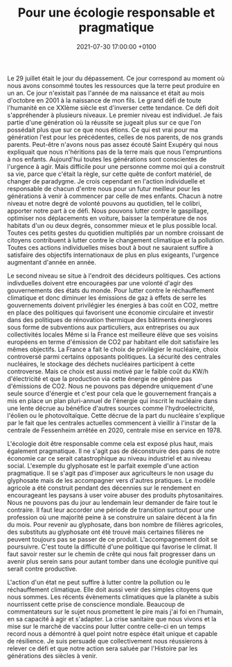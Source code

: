 ﻿---
title:  Pour une écologie responsable et pragmatique
date:   2021-07-30 17:00:00 +0100
image:  'images/saint-exupery.jpg'
---
Le 29 juillet était le jour du dépassement. Ce jour correspond au moment où nous avons consommé toutes les ressources que la terre peut produire en un an.
Ce jour n'existait pas l'année de ma naissance et était au mois d'octobre en 2001 à la naissance de mon fils.
Le grand défi de toute l'humanité en ce XXIème siècle est d'inverser cette tendance. Ce défi doit s'appréhender à plusieurs niveaux.
Le premier niveau est individuel.
Je fais partie d'une génération où la réussite se jugeait plus sur ce que l'on possédait plus que sur ce que nous étions.
Ce qui est vrai pour ma génération l'est pour les précédentes, celles de nos parents, de nos grands parents.
Peut-être n'avons nous pas assez écouté Saint Exupéry qui nous expliquait que nous n'héritions pas de la terre mais que nous l'empruntions à nos enfants.
Aujourd'hui toutes les générations sont conscientes de l'urgence à agir. Mais difficile pour une personne comme moi qui a construit sa vie, parce que c'était la règle, sur cette quête de confort matériel, de changer de paradygme.
Je crois cependant en l'action individuelle et responsable de chacun d'entre nous pour un futur meilleur pour les générations à venir à commencer par celle de mes enfants.
Chacun à notre niveau et notre degré de volonté pouvons au quotidien, tel le colibri, apporter notre part à ce défi.
Nous pouvons lutter contre le gaspillage, optimiser nos déplacements en voiture, baisser la température de nos habitats d'un ou deux degrés, consommer mieux et le plus possible local.
Toutes ces petits gestes du quotidien multipliés par un nombre croissant de citoyens contribuent à lutter contre le changement climatique et la pollution.
Toutes ces actions individuelles mises bout à bout ne sauraient suffire à satisfaire des objectifs internationaux de plus en plus exigeants, l'urgence augmentant d'année en année.
 
Le second niveau se situe à l'endroit des décideurs politiques. Ces actions indivduelles doivent etre encouragées par une volonté d'agir des gouvernements des états du monde. Pour lutter contre le réchauffement climatique et donc diminuer les émissions de gaz à effets de serre les gouvernements doivent privilégier les énergies à bas coût en CO2, mettre en place des politiques qui favorisent une économie circulaire et investir dans des politiques de rénovation thermique des bâtiments énergivores sous forme de subventions aux particuliers, aux entreprises ou aux collectivités locales
Même si la France est meilleure élève que ses voisins européens en terme d'émission de CO2 par habitant elle doit satisfaire les mêmes objectifs.
La France a fait le choix de privilégier le nucléaire, choix controversé parmi certains opposants politiques. La sécurité des centrales nucléaires, le stockage des déchets nucléaires participent à cette controverse.
Mais ce choix est aussi motivé par le faible coût du KW/h d'électricité et que la production via cette énergie ne génère pas d'émissions de CO2.
Nous ne pouvons pas dépendre uniquement d'une seule source d'énergie et c'est pour cela que le gouvernement français a mis en place un plan pluri-annuel de l'énergie qui inscrit le nucléaire dans une lente décrue au bénéfice d'autres sources comme l'hydroelectricité, l'éolien ou le photovoltaïque.
Cette décrue de la part du nucléaire s'explique par le fait que les centrales actuelles commencent à vieillir à l'instar de la centrale de Fessenheim arrêtée en 2020, centrale mise en service en 1978.
 
L'écologie doit être responsable comme cela est exposé plus haut, mais également pragmatique. Il ne s'agit pas de déconstruire des pans de notre économie car ce serait catastrophique au niveau industriel et au niveau social.
L'exemple du glyphosate est le parfait exemple d'une action pragmatique. Il se s'agit pas d'imposer aux agriculteurs le non usage du glyphosate mais de les accompagner vers d'autres pratiques.
Le modèle agricole a été construit pendant des décennies sur le rendement en encourageant les paysans à user voire abuser des produits phytosanitaires. Nous ne pouvons pas du jour au lendemain leur demander de faire tout le contraire.
Il faut leur accorder une période de transition surtout pour une profession où une majorité peine à se construire un salaire décent à la fin du mois.
Pour revenir au glyphosate, dans bon nombre de filières agricoles, des substituts au glyphosate ont été trouvé mais certaines filières ne peuvent toujours pas se passer de ce produit. L'accompagnement doit se poursuivre.
C'est toute la difficulté d'une politique qui favorise le climat. Il faut savoir rester sur le chemin de crête qui nous fait progresser dans un avenir plus serein sans pour autant tomber dans une écologie punitive qui serait contre productive.
 
L'action d'un état ne peut suffire à lutter contre la pollution ou le réchauffement climatique. Elle doit aussi venir des simples citoyens que nous sommes.
Les récents évènements climatiques que la planète a subis nourrissent cette prise de conscience mondiale.
Beaucoup de commentateurs sur le sujet nous promettent le pire mais j'ai foi en l'humain, en sa capacité à agir et s'adapter.
La crise sanitaire que nous vivons et la mise sur le marché de vaccins pour lutter contre celle-ci en un temps record nous a démontré à quel point notre espèce était unique et capable de résilience.
Je suis persuadé que collectivement nous réussierons à relever ce défi et que notre action sera saluée par l'Histoire par les générations des siècles à venir.
